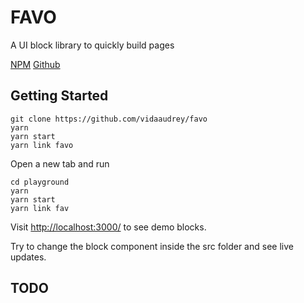 # FAVO

A UI block library to quickly build pages

[NPM](https://www.npmjs.com/package/favo)
[Github](https://github.com/vidaaudrey/favo)

## Getting Started

```
git clone https://github.com/vidaaudrey/favo
yarn
yarn start
yarn link favo
```

Open a new tab and run

```
cd playground
yarn
yarn start
yarn link fav
```

Visit [http://localhost:3000/](http://localhost:3000/) to see demo blocks.

Try to change the block component inside the src folder and see live updates.

## TODO
